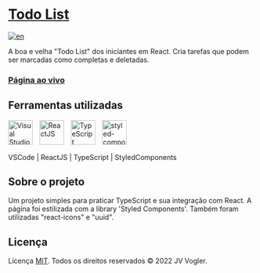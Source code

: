 # [Todo List](https://jv-vogler.github.io/todo-list/)

[![en](https://img.shields.io/badge/README%20in-english-red.svg)](../main/README.en.md)

A boa e velha "Todo List" dos iniciantes em React. Cria tarefas que podem ser marcadas como completas e deletadas.

### [**Página ao vivo**](https://jv-vogler.github.io/todo-list/)

## Ferramentas utilizadas

[<img alt="Visual Studio Code" width="50px" style="padding-right: 10px" src="https://cdn.jsdelivr.net/gh/devicons/devicon/icons/vscode/vscode-original.svg" />](https://code.visualstudio.com/ "Visual Studio Code")
[<img  alt="ReactJS" width="50px" style="padding-right: 10px" src="https://cdn.jsdelivr.net/gh/devicons/devicon/icons/react/react-original-wordmark.svg" />](https://reactjs.org/ "ReactJS")
[<img  alt="TypeScript" width="50px" style="padding-right: 10px" src="https://cdn.jsdelivr.net/gh/devicons/devicon/icons/typescript/typescript-original.svg" />](https://www.typescriptlang.org/ "TypeScript")
[<img  alt="styled-components" width="50px" style="padding-right: 10px" src="https://raw.githubusercontent.com/styled-components/brand/master/styled-components.png" />](https://styled-components.com/ "Styled Components")

VSCode | ReactJS | TypeScript | StyledComponents

## Sobre o projeto

Um projeto simples para praticar TypeScript e sua integração com React. A página foi estilizada com a library 'Styled Components'. Também foram utilizadas "react-icons" e "uuid".

## Licença

Licença [MIT](https://choosealicense.com/licenses/mit/).
Todos os direitos reservados &copy; 2022 JV Vogler.
